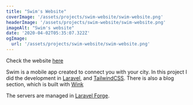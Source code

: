 ```yaml
---
title: "Swim's Website"
coverImage: '/assets/projects/swim-website/swim-website.png'
headerImage: '/assets/projects/swim-website/swim-website.png'
imageAlt: "Swim's website"
date: '2020-04-02T05:35:07.322Z'
ogImage:
  url: '/assets/projects/swim-website/swim-website.png'
---
```


Check the website [here](https://swimapp.io/)

Swim is a mobile app created to connect you with your city. In this project I did the development in [Laravel](https://laravel.com), and 
[TailwindCSS](https://tailwindcss.com/). There is also a blog section, which is built with [Wink](https://github.com/themsaid/wink)

The servers are managed in [Laravel Forge](https://forge.laravel.com/).
